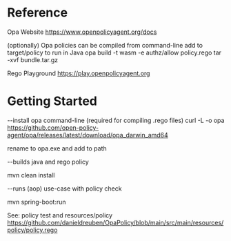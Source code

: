 # Reference
Opa Website
https://www.openpolicyagent.org/docs

(optionally) Opa policies can be compiled from command-line
add to target/policy to run in Java
opa build -t wasm -e authz/allow policy.rego
tar -xvf bundle.tar.gz

Rego Playground
https://play.openpolicyagent.org

# Getting Started
--install opa command-line (required for compiling .rego files)
curl -L -o opa https://github.com/open-policy-agent/opa/releases/latest/download/opa_darwin_amd64

rename to opa.exe and add to path

--builds java and rego policy<p>
mvn clean install

--runs (aop) use-case with policy check<p>
mvn spring-boot:run 

See: policy test and resources/policy
https://github.com/danieldreuben/OpaPolicy/blob/main/src/main/resources/policy/policy.rego
